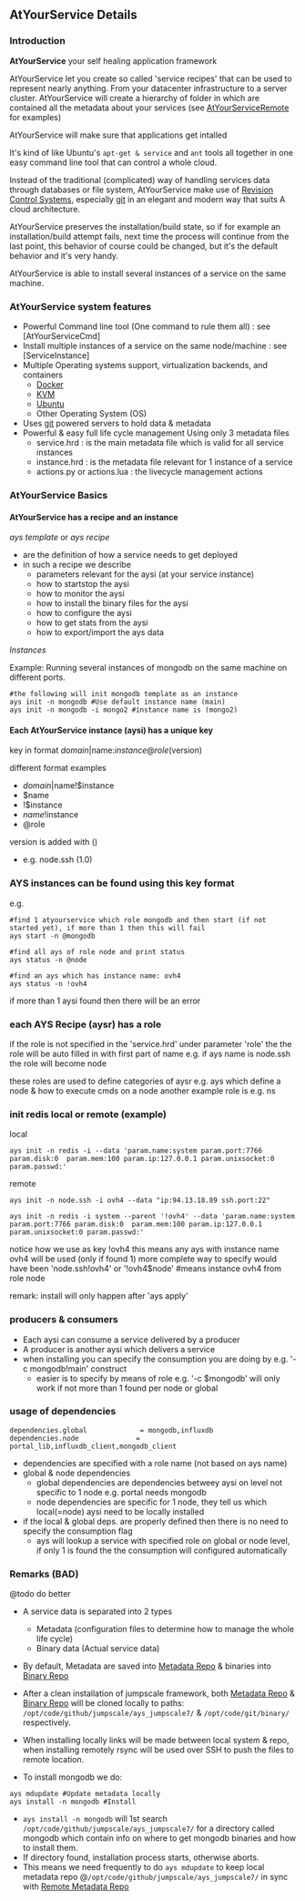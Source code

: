 ## AtYourService Details

### Introduction

**AtYourService** your self healing application framework

AtYourService let you create so called 'service recipes' that can be used to represent nearly anything. From your datacenter infrastructure to a server cluster.
AtYourService will create a hierarchy of folder in which are contained all the metadata about your services (see [AtYourServiceRemote](AtYourServiceRemote.md) for examples)

AtYourService will make sure that applications get intalled 

It's kind of like Ubuntu's ```apt-get & service``` and ```ant``` tools all together in one easy command line tool that can control a whole cloud.

Instead of the traditional (complicated) way of handling services data through databases or file system, AtYourService make use of [Revision Control Systems](http://en.wikipedia.org/wiki/Revision_control), especially [git](git-scm.com) in an elegant and modern way that suits A cloud architecture.

AtYourService preserves the installation/build state, so if for example an installation/build attempt fails, next time the process will continue from the last point, this behavior of course could be changed, but it's the default behavior and it's very handy.

AtYourService is able to install several instances of a service on the same machine.



### AtYourService system features

* Powerful Command line tool (One command to rule them all) : see [AtYourServiceCmd]
* Install multiple instances of a service on the same node/machine : see [ServiceInstance]
* Multiple Operating systems support, virtualization backends, and containers
  - [Docker](http://www.docker.com)
  - [KVM](http://www.linux-kvm.org/)
  - [Ubuntu](http://www.ubuntu.com/)
  - Other Operating System (OS)
* Uses [git](http://git-scm.com) powered servers to hold data & metadata
* Powerful & easy full life cycle management Using only 3 metadata files
  - service.hrd : is the main metadata file which is valid for all service instances
  - instance.hrd : is the metadata file relevant for 1 instance of a service
  - actions.py or actions.lua : the livecycle management actions


### AtYourService Basics

#### AtYourService has a recipe and an instance

*ays template* or *ays recipe*
- are the definition of how a service needs to get deployed
- in such a recipe we describe
    - parameters relevant for the aysi (at your service instance)
    - how to startstop the aysi
    - how to monitor the aysi
    - how to install the binary files for the aysi
    - how to configure the aysi
    - how to get stats from the aysi
    - how to export/import the ays data


*Instances*

Example: Running several instances of mongodb on the same machine on different ports.

```shell
#the following will init mongodb template as an instance
ays init -n mongodb #Use default instance name (main)
ays init -n mongodb -i mongo2 #instance name is (mongo2)
```


#### Each AtYourService instance (aysi) has a unique key

key in format $domain|$name:$instance@role ($version)

different format examples
+ $domain|$name!$instance
+ $name
+ !$instance
+ $name!$instance
+ @role

version is added with ()
+ e.g. node.ssh (1.0)

### AYS instances can be found using this key format

e.g.
```shell
#find 1 atyourservice which role mongodb and then start (if not started yet), if more than 1 then this will fail
ays start -n @mongodb

#find all ays of role node and print status
ays status -n @node

#find an ays which has instance name: ovh4
ays status -n !ovh4

```

if more than 1 aysi found then there will be an error

### each AYS Recipe (aysr) has a role

if the role is not specified in the 'service.hrd' under parameter 'role'
the the role will be auto filled in with first part of name
e.g. if ays name is node.ssh the role will become node

these roles are used to define categories of aysr e.g. ays which define a node & how to execute cmds on a node
another example role is e.g. ns

### init redis local or remote (example)

local

```
ays init -n redis -i --data 'param.name:system param.port:7766 param.disk:0  param.mem:100 param.ip:127.0.0.1 param.unixsocket:0 param.passwd:'
```

remote

```
ays init -n node.ssh -i ovh4 --data "ip:94.13.18.89 ssh.port:22"

ays init -n redis -i system --parent '!ovh4' --data 'param.name:system param.port:7766 param.disk:0  param.mem:100 param.ip:127.0.0.1 param.unixsocket:0 param.passwd:'

```

notice how we use as key !ovh4 this means any ays with instance name ovh4 will be used (only if found 1)
more complete way to specify would have been 'node.ssh!ovh4' or '!ovh4$node' #means instance ovh4 from role node

remark: install will only happen after 'ays apply'

### producers & consumers

- Each aysi can consume a service delivered by a producer
- A producer is another aysi which delivers a service
- when installing you can specify the consumption you are doing by e.g. '-c mongodb!main' construct
    - easier is to specify by means of role e.g. '-c $mongodb' will only work if not more than 1 found per node or global 

### usage of dependencies

```
dependencies.global             = mongodb,influxdb
dependencies.node              = portal_lib,influxdb_client,mongodb_client
```

- dependencies are specified with a role name (not based on ays name)
- global & node dependencies
  - global dependencies are dependencies betweey aysi on level not specific to 1 node e.g. portal needs mongodb
  - node dependencies are specific for 1 node, they tell us which local(=node) aysi need to be locally installed 
- if the local & global deps. are properly defined then there is no need to specify the consumption flag
  - ays will lookup a service with specified role on global or node level, if only 1 is found the the consumption will configured automatically

### Remarks (BAD)

@todo do better

- A service data is separated into 2 types
    - Metadata (configuration files to determine how to manage the whole life cycle)
    - Binary data (Actual service data)
- By default, Metadata are saved into [Metadata Repo](https://github.com/jumpscale/ays_jumpscale7) & binaries into [Binary Repo](http://git.aydo.com/binary)
- After a clean installation of jumpscale framework, both [Metadata Repo](https://github.com/jumpscale/ays_jumpscale7) & [Binary Repo](http://git.aydo.com/binary) will be cloned locally to paths:  ```/opt/code/github/jumpscale/ays_jumpscale7/``` & ```/opt/code/git/binary/``` respectively.
- When installing locally links will be made between local system & repo, when installing remotely rsync will be used over SSH to push the files to remote location.

- To install mongodb we do:
```
ays mdupdate #Update metadata locally
ays install -n mongodb #Install
```

- ```ays install -n mongodb``` will 1st search ```/opt/code/github/jumpscale/ays_jumpscale7/``` for a directory called mongodb which contain info on where to get mongodb binaries and how to install them.
- If directory found, installation process starts, otherwise aborts.
- This means we need frequently to do ```ays mdupdate``` to keep local metadata repo @```/opt/code/github/jumpscale/ays_jumpscale7/``` in sync with [Remote Metadata Repo](https://github.com/jumpscale/ays_jumpscale7)


